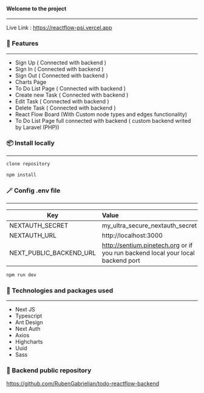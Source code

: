 #### Welcome to the project

------------

Live Link : https://reactflow-psi.vercel.app

### 🚀 Features

------------

- Sign Up ( Connected with backend )
- Sign In ( Connected with backend )
- Sign Out ( Connected with backend )
- Charts Page
- To Do List Page ( Connected with backend )
- Create new Task ( Connected with backend )
- Edit Task ( Connected with backend )
- Delete Task ( Connected with backend )
- React Flow Board (With Custom node types and edges functionality)
- To Do List Page full connected with backend ( custom backend writed by Laravel (PHP))

### 📦 Install locally

------------



```bash
clone repository
```
```bash
npm install
```
### 🪄 Config .env file

------------

|   Key    | Value  |
| ---------- | :------------------------ |
| NEXTAUTH_SECRET | my_ultra_secure_nextauth_secret |
| NEXTAUTH_URL  | http://localhost:3000    |
|   NEXT_PUBLIC_BACKEND_URL   | http://sentium.pinetech.org or if you run backend local your local backend port   |

``` bash
npm run dev
```

### 💎 Technologies and packages used

------------

- Next JS
- Typescript
- Ant Design
- Next Auth
- Axios
- Highcharts
- Uuid
- Sass

### 📜 Backend public repository 

https://github.com/RubenGabrielian/todo-reactflow-backend
